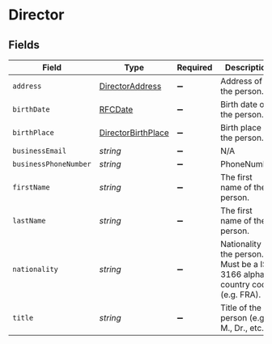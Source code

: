 # Director


## Fields

| Field                                                                          | Type                                                                           | Required                                                                       | Description                                                                    |
| ------------------------------------------------------------------------------ | ------------------------------------------------------------------------------ | ------------------------------------------------------------------------------ | ------------------------------------------------------------------------------ |
| `address`                                                                      | [DirectorAddress](../../models/shared/directoraddress.md)                      | :heavy_minus_sign:                                                             | Address of the person.                                                         |
| `birthDate`                                                                    | [RFCDate](../../types/rfcdate.md)                                              | :heavy_minus_sign:                                                             | Birth date of the person.                                                      |
| `birthPlace`                                                                   | [DirectorBirthPlace](../../models/shared/directorbirthplace.md)                | :heavy_minus_sign:                                                             | Birth place of the person.                                                     |
| `businessEmail`                                                                | *string*                                                                       | :heavy_minus_sign:                                                             | N/A                                                                            |
| `businessPhoneNumber`                                                          | *string*                                                                       | :heavy_minus_sign:                                                             | PhoneNumber                                                                    |
| `firstName`                                                                    | *string*                                                                       | :heavy_minus_sign:                                                             | The first name of the person.                                                  |
| `lastName`                                                                     | *string*                                                                       | :heavy_minus_sign:                                                             | The first name of the person.                                                  |
| `nationality`                                                                  | *string*                                                                       | :heavy_minus_sign:                                                             | Nationality of the person. Must be a ISO 3166 alpha-3 country code (e.g. FRA). |
| `title`                                                                        | *string*                                                                       | :heavy_minus_sign:                                                             | Title of the person (e.g. M., Dr., etc.)                                       |